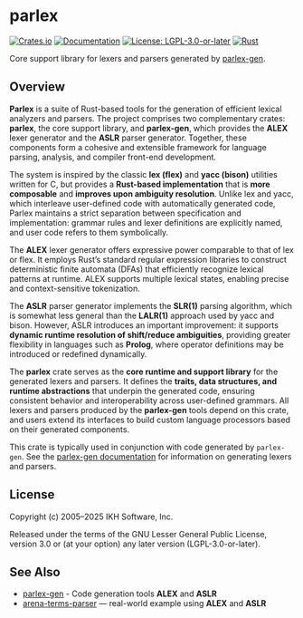 # parlex

[![Crates.io](https://img.shields.io/crates/v/parlex.svg)](https://crates.io/crates/parlex)
[![Documentation](https://docs.rs/parlex/badge.svg)](https://docs.rs/parlex)
[![License: LGPL-3.0-or-later](https://img.shields.io/badge/License-LGPL%203.0--or--later-blue.svg)](https://www.gnu.org/licenses/lgpl-3.0)
[![Rust](https://img.shields.io/badge/rust-stable-brightgreen.svg)](https://www.rust-lang.org)

Core support library for lexers and parsers generated by [parlex-gen](https://crates.io/crates/parlex-gen).

## Overview

**Parlex** is a suite of Rust-based tools for the generation of efficient lexical analyzers and parsers. The project comprises two complementary crates: **parlex**, the core support library, and **parlex-gen**, which provides the **ALEX** lexer generator and the **ASLR** parser generator. Together, these components form a cohesive and extensible framework for language parsing, analysis, and compiler front-end development.

The system is inspired by the classic **lex (flex)** and **yacc (bison)** utilities written for C, but provides a **Rust-based implementation** that is **more composable** and **improves upon ambiguity resolution**. Unlike lex and yacc, which interleave user-defined code with automatically generated code, Parlex maintains a strict separation between specification and implementation: grammar rules and lexer definitions are explicitly named, and user code refers to them symbolically.

The **ALEX** lexer generator offers expressive power comparable to that of lex or flex. It employs Rust’s standard regular expression libraries to construct deterministic finite automata (DFAs) that efficiently recognize lexical patterns at runtime. ALEX supports multiple lexical states, enabling precise and context-sensitive tokenization.

The **ASLR** parser generator implements the **SLR(1)** parsing algorithm, which is somewhat less general than the **LALR(1)** approach used by yacc and bison. However, ASLR introduces an important improvement: it supports **dynamic runtime resolution of shift/reduce ambiguities**, providing greater flexibility in languages such as **Prolog**, where operator definitions may be introduced or redefined dynamically.

The **parlex** crate serves as the **core runtime and support library** for the generated lexers and parsers. It defines the **traits, data structures, and runtime abstractions** that underpin the generated code, ensuring consistent behavior and interoperability across user-defined grammars. All lexers and parsers produced by the **parlex-gen** tools depend on this crate, and users extend its interfaces to build custom language processors based on their generated components.


This crate is typically used in conjunction with code generated by `parlex-gen`. See the [parlex-gen documentation](https://docs.rs/parlex-gen) for information on generating lexers and parsers.

## License

Copyright (c) 2005–2025 IKH Software, Inc.

Released under the terms of the GNU Lesser General Public License, version 3.0 or (at your option) any later version (LGPL-3.0-or-later).

## See Also

- [parlex-gen](https://crates.io/crates/parlex-gen) - Code generation tools **ALEX** and **ASLR**
- [arena-terms-parser](https://crates.io/crates/arena-terms-parser) — real-world example using **ALEX** and **ASLR**

